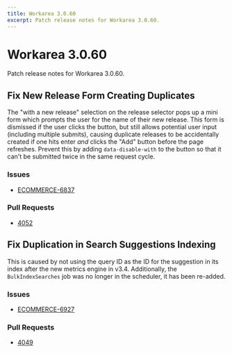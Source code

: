 ```yaml
---
title: Workarea 3.0.60
excerpt: Patch release notes for Workarea 3.0.60.
---
```


# Workarea 3.0.60

Patch release notes for Workarea 3.0.60.

## Fix New Release Form Creating Duplicates

The "with a new release" selection on the release selector pops up a
mini form which prompts the user for the name of their new release. This
form is dismissed if the user clicks the button, but still allows
potential user input (including multiple submits), causing duplicate
releases to be accidentally created if one hits enter _and_ clicks the
"Add" button before the page refreshes. Prevent this by adding
`data-disable-with` to the button so that it can't be submitted twice in
the same request cycle.

### Issues

- [ECOMMERCE-6837](https://jira.tools.weblinc.com/browse/ECOMMERCE-6837)

### Pull Requests

- [4052](https://stash.tools.weblinc.com/projects/WL/repos/workarea/pull-requests/4052/overview)

## Fix Duplication in Search Suggestions Indexing

This is caused by not using the query ID as the ID for the suggestion in
its index after the new metrics engine in v3.4. Additionally, the
`BulkIndexSearches` job was no longer in the scheduler, it has been
re-added.

### Issues

- [ECOMMERCE-6927](https://jira.tools.weblinc.com/browse/ECOMMERCE-6927)

### Pull Requests

- [4049](https://stash.tools.weblinc.com/projects/WL/repos/workarea/pull-requests/4049/overview)

